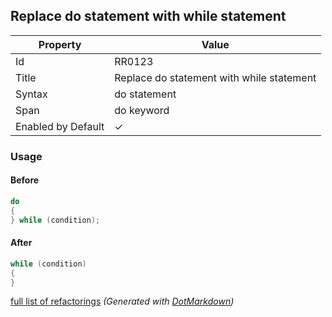 ## Replace do statement with while statement

| Property           | Value                                     |
| ------------------ | ----------------------------------------- |
| Id                 | RR0123                                    |
| Title              | Replace do statement with while statement |
| Syntax             | do statement                              |
| Span               | do keyword                                |
| Enabled by Default | &#x2713;                                  |

### Usage

#### Before

```csharp
do
{
} while (condition);
```

#### After

```csharp
while (condition)
{
}
```

[full list of refactorings](Refactorings.md)
*\(Generated with [DotMarkdown](http://github.com/JosefPihrt/DotMarkdown)\)*